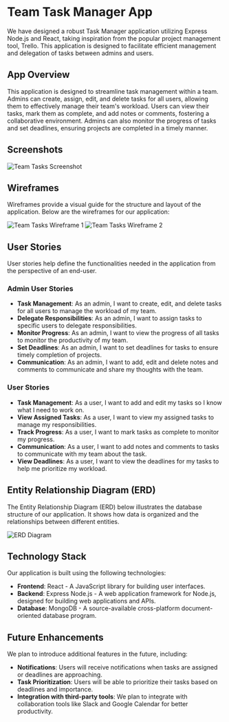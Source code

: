 # Team Task Manager App

We have designed a robust Task Manager application utilizing Express Node.js and React, taking inspiration from the popular project management tool, Trello. This application is designed to facilitate efficient management and delegation of tasks between admins and users.

## App Overview

This application is designed to streamline task management within a team. Admins can create, assign, edit, and delete tasks for all users, allowing them to effectively manage their team's workload. Users can view their tasks, mark them as complete, and add notes or comments, fostering a collaborative environment. Admins can also monitor the progress of tasks and set deadlines, ensuring projects are completed in a timely manner.

## Screenshots

![Team Tasks Screenshot](<>)

## Wireframes

Wireframes provide a visual guide for the structure and layout of the application. Below are the wireframes for our application:

![Team Tasks Wireframe 1](<>)
![Team Tasks Wireframe 2](<>)

## User Stories

User stories help define the functionalities needed in the application from the perspective of an end-user.

### Admin User Stories

- **Task Management**: As an admin, I want to create, edit, and delete tasks for all users to manage the workload of my team.
- **Delegate Responsibilities**: As an admin, I want to assign tasks to specific users to delegate responsibilities.
- **Monitor Progress**: As an admin, I want to view the progress of all tasks to monitor the productivity of my team.
- **Set Deadlines**: As an admin, I want to set deadlines for tasks to ensure timely completion of projects.
- **Communication**: As an admin, I want to add, edit and delete notes and comments to communicate and share my thoughts with the team.

### User Stories

- **Task Management**: As a user, I want to add and edit my tasks so I know what I need to work on.
- **View Assigned Tasks**: As a user, I want to view my assigned tasks to manage my responsibilities.
- **Track Progress**: As a user, I want to mark tasks as complete to monitor my progress.
- **Communication**: As a user, I want to add notes and comments to tasks to communicate with my team about the task.
- **View Deadlines**: As a user, I want to view the deadlines for my tasks to help me prioritize my workload.

## Entity Relationship Diagram (ERD)

The Entity Relationship Diagram (ERD) below illustrates the database structure of our application. It shows how data is organized and the relationships between different entities.

![ERD Diagram](<>)

## Technology Stack

Our application is built using the following technologies:

- **Frontend**: React - A JavaScript library for building user interfaces.
- **Backend**: Express Node.js - A web application framework for Node.js, designed for building web applications and APIs.
- **Database**: MongoDB - A source-available cross-platform document-oriented database program.

## Future Enhancements

We plan to introduce additional features in the future, including:

- **Notifications**: Users will receive notifications when tasks are assigned or deadlines are approaching.
- **Task Prioritization**: Users will be able to prioritize their tasks based on deadlines and importance.
- **Integration with third-party tools**: We plan to integrate with collaboration tools like Slack and Google Calendar for better productivity.